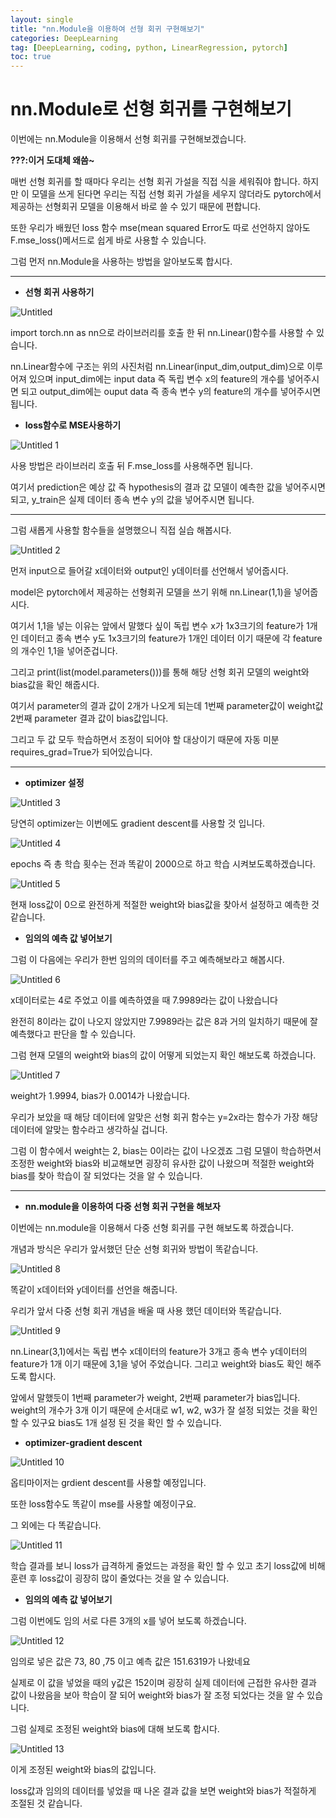 ```yaml
---
layout: single
title: "nn.Module을 이용하여 선형 회귀 구현해보기"
categories: DeepLearning
tag: [DeepLearning, coding, python, LinearRegression, pytorch]
toc: true 
---
```

# nn.Module로 선형 회귀를 구현해보기

이번에는 nn.Module을 이용해서 선형 회귀를 구현해보겠습니다.

**???:이거 도대체 왜씀~**

매번 선형 회귀를 할 때마다 우리는 선형 회귀 가설을 직접 식을 세워줘야 합니다. 하지만 이 모델을 쓰게 된다면 우리는 직접 선형 회귀 가설을 세우지 않더라도 pytorch에서 제공하는 선형회귀 모델을 이용해서 바로 쓸 수 있기 때문에 편합니다.

또한 우리가 배웠던 loss 함수 mse(mean squared Error도 따로 선언하지 않아도 F.mse_loss()메서드로 쉽게 바로 사용할 수 있습니다.

그럼 먼저 nn.Module을 사용하는 방법을 알아보도록 합시다.

---

- **선형 회귀 사용하기**

![Untitled](https://github.com/jusunglee-ai/jusunglee-ai.github.io/assets/125032849/2e8cdd19-f07a-4478-9f8e-4e77e02372e7)

import torch.nn as nn으로 라이브러리를 호출 한 뒤 nn.Linear()함수를 사용할 수 있습니다.

nn.Linear함수에 구조는 위의 사진처럼 nn.Linear(input_dim,output_dim)으로 이루어져 있으며 input_dim에는 input data 즉 독립 변수 x의 feature의 개수를 넣어주시면 되고 output_dim에는 ouput data 즉 종속 변수 y의 feature의 개수를 넣어주시면 됩니다. 

- **loss함수로 MSE사용하기**

![Untitled 1](https://github.com/jusunglee-ai/jusunglee-ai.github.io/assets/125032849/8f0231b6-c38b-4d2e-bd22-4c4089de3483)

사용 방법은 라이브러리 호출 뒤 F.mse_loss를 사용해주면 됩니다.

여기서 prediction은 예상 값 즉 hypothesis의 결과 값 모델이 예측한 값을 넣어주시면 되고, y_train은 실제 데이터 종속 변수 y의 값을 넣어주시면 됩니다.

---

그럼 새롭게 사용할 함수들을 설명했으니 직접 실습 해봅시다.

![Untitled 2](https://github.com/jusunglee-ai/jusunglee-ai.github.io/assets/125032849/555a4cec-5b1f-4236-85a3-8984c05649a6)

먼저 input으로 들어갈 x데이터와 output인 y데이터를 선언해서 넣어줍시다.

model은 pytorch에서 제공하는 선형회귀 모델을 쓰기 위해 nn.Linear(1,1)을 넣어줍시다.

여기서 1,1을 넣는 이유는 앞에서 말했다 싶이 독립 변수 x가 1x3크기의 feature가 1개인 데이터고 종속 변수 y도 1x3크기의 feature가 1개인 데이터 이기 때문에 각 feature의 개수인 1,1을 넣어준겁니다.

그리고 print(list(model.parameters()))를 통해 해당 선형 회귀 모델의 weight와 bias값을 확인 해줍시다.

여기서 parameter의 결과 값이 2개가 나오게 되는데 1번째 parameter값이 weight값 2번째 parameter 결과 값이 bias값입니다.

그리고 두 값 모두 학습하면서 조정이 되어야 할 대상이기 때문에 자동 미분 requires_grad=True가 되어있습니다.

---

- **optimizer 설정**

![Untitled 3](https://github.com/jusunglee-ai/jusunglee-ai.github.io/assets/125032849/0da304c3-29b5-45df-97a6-4fc5c0fe076f)

당연히 optimizer는 이번에도 gradient descent를 사용할 것 입니다.

![Untitled 4](https://github.com/jusunglee-ai/jusunglee-ai.github.io/assets/125032849/fb51fbe2-7c3a-4177-af43-903a5911070a)

epochs 즉 총 학습 횟수는 전과 똑같이 2000으로 하고 학습 시켜보도록하겠습니다.

![Untitled 5](https://github.com/jusunglee-ai/jusunglee-ai.github.io/assets/125032849/a783e4bd-5614-4218-89cb-412e9f09dfcb)

현재 loss값이 0으로 완전하게 적절한 weight와 bias값을 찾아서 설정하고 예측한 것 같습니다.

- **임의의 예측 값 넣어보기**

그럼 이 다음에는 우리가 한번 임의의 데이터를 주고 예측해보라고 해봅시다.

![Untitled 6](https://github.com/jusunglee-ai/jusunglee-ai.github.io/assets/125032849/b253338a-7f07-4ccf-b0a3-bb34d7177ae5)

x데이터로는 4로 주었고 이를 예측하였을 때 7.9989라는 값이 나왔습니다

완전히 8이라는 값이 나오지 않았지만 7.9989라는 값은 8과 거의 일치하기 때문에 잘 예측했다고 판단을 할 수  있습니다.

그럼 현재 모델의 weight와 bias의 값이 어떻게 되었는지 확인 해보도록 하겠습니다.

![Untitled 7](https://github.com/jusunglee-ai/jusunglee-ai.github.io/assets/125032849/09e1356e-2f8c-4a13-a25d-11b634883827)

weight가 1.9994, bias가 0.0014가 나왔습니다.

우리가 보았을 때 해당 데이터에 알맞은 선형 회귀 함수는 y=2x라는 함수가 가장 해당 데이터에 알맞는 함수라고 생각하실 겁니다.

그럼 이 함수에서 weight는 2, bias는 0이라는 값이 나오겠죠 그럼 모델이 학습하면서 조정한 weight와 bias와 비교해보면 굉장히 유사한 값이 나왔으며 적절한 weight와 bias를 찾아 학습이 잘 되었다는 것을 알 수 있습니다.

---

- **nn.module을 이용하여 다중 선형 회귀 구현을 해보자**

이번에는 nn.module을 이용해서 다중 선형 회귀를 구현 해보도록 하겠습니다.

개념과 방식은 우리가 앞서했던 단순 선형 회귀와 방법이 똑같습니다.

![Untitled 8](https://github.com/jusunglee-ai/jusunglee-ai.github.io/assets/125032849/b81010b0-1816-4431-98dd-e92cd197af48)

똑같이 x데이터와 y데이터를 선언을 해줍니다.

우리가 앞서 다중 선형 회귀 개념을 배울 때 사용 했던 데이터와 똑같습니다.

![Untitled 9](https://github.com/jusunglee-ai/jusunglee-ai.github.io/assets/125032849/286179e5-01c4-4482-b314-ef0cbb7736c6)

nn.Linear(3,1)에서는 독립 변수 x데이터의 feature가 3개고 종속 변수 y데이터의 feature가 1개 이기 때문에 3,1을 넣어 주었습니다. 그리고 weight와 bias도 확인 해주도록 합시다.

앞에서 말했듯이 1번째 parameter가 weight, 2번째 parameter가 bias입니다. weight의 개수가 3개 이기 때문에 순서대로 w1, w2, w3가 잘 설정 되었는 것을 확인 할 수 있구요 bias도 1개 설정 된 것을 확인 할 수 있습니다.

- **optimizer-gradient descent**

![Untitled 10](https://github.com/jusunglee-ai/jusunglee-ai.github.io/assets/125032849/2a0bd075-a4c4-427b-838e-fde32b6da427)

옵티마이저는 grdient descent를 사용할 예정입니다.

또한 loss함수도 똑같이 mse를 사용할 예정이구요.

그 외에는 다 똑같습니다.

![Untitled 11](https://github.com/jusunglee-ai/jusunglee-ai.github.io/assets/125032849/685f2471-0cab-4bc3-b3fc-8973e774d765)

학습 결과를 보니 loss가 급격하게 줄었드는 과정을 확인 할 수 있고 초기 loss값에 비해 훈련 후 loss값이 굉장히 많이 줄었다는 것을 알 수 있습니다.

- **임의의 예측 값 넣어보기**

그럼 이번에도 임의 서로 다른 3개의 x를 넣어 보도록 하겠습니다.

![Untitled 12](https://github.com/jusunglee-ai/jusunglee-ai.github.io/assets/125032849/c0dab044-9a2d-466f-8015-c280177fe9c1)

임의로 넣은 값은 73, 80 ,75 이고 예측 값은 151.6319가 나왔네요

실제로 이 값을 넣었을 때의 y값은 152이며 굉장히 실제 데이터에 근접한 유사한 결과 값이 나왔음을 보아 학습이 잘 되어 weight와 bias가 잘 조정 되었다는 것을 알 수 있습니다.

그럼 실제로 조정된 weight와 bias에 대해 보도록 합시다.

![Untitled 13](https://github.com/jusunglee-ai/jusunglee-ai.github.io/assets/125032849/403ce4e9-38ff-41f0-826f-475a212b58a5)

이게 조정된 weight와 bias의 값입니다.

loss값과 임의의 데이터를 넣었을 때 나온 결과 값을 보면 weight와 bias가 적절하게 조절된 것 같습니다.
